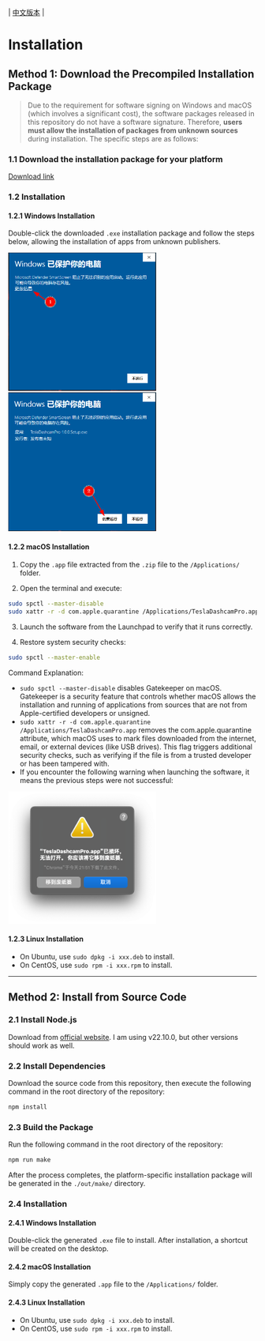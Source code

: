 | [中文版本](./install.md) |

# Installation

## Method 1: Download the Precompiled Installation Package

> Due to the requirement for software signing on Windows and macOS (which involves a significant cost), the software packages released in this repository do not have a software signature. Therefore, **users must allow the installation of packages from unknown sources** during installation. The specific steps are as follows:

### 1.1 Download the installation package for your platform

[Download link](https://github.com/JustForFunOk/tesla_dashcam_pro/releases)

### 1.2 Installation

#### 1.2.1 Windows Installation
Double-click the downloaded `.exe` installation package and follow the steps below, allowing the installation of apps from unknown publishers.

<img src="./docs/images/windows_install1.png" alt="windows installation 1" width="300" style="display: inline-block; margin-right: 10px;">
<img src="./docs/images/windows_install2.png" alt="windows installation 2" width="300" style="display:inline-block;">

#### 1.2.2 macOS Installation

1. Copy the `.app` file extracted from the `.zip` file to the `/Applications/` folder.

2. Open the terminal and execute:
```bash
sudo spctl --master-disable
sudo xattr -r -d com.apple.quarantine /Applications/TeslaDashcamPro.app
```

3. Launch the software from the Launchpad to verify that it runs correctly.

4. Restore system security checks:
```bash
sudo spctl --master-enable
```

Command Explanation:

* `sudo spctl --master-disable` disables Gatekeeper on macOS. Gatekeeper is a security feature that controls whether macOS allows the installation and running of applications from sources that are not from Apple-certified developers or unsigned.
* `sudo xattr -r -d com.apple.quarantine /Applications/TeslaDashcamPro.app` removes the com.apple.quarantine attribute, which macOS uses to mark files downloaded from the internet, email, or external devices (like USB drives). This flag triggers additional security checks, such as verifying if the file is from a trusted developer or has been tampered with.
* If you encounter the following warning when launching the software, it means the previous steps were not successful: 
<img src="./docs/images/macos_warning.png" alt="macos warning" width="300">

#### 1.2.3 Linux Installation
* On Ubuntu, use `sudo dpkg -i xxx.deb` to install.
* On CentOS, use `sudo rpm -i xxx.rpm` to install.


---

## Method 2: Install from Source Code

### 2.1 Install Node.js
Download from [official website]((https://nodejs.org/en/download/package-manager)). I am using v22.10.0, but other versions should work as well.

### 2.2 Install Dependencies
Download the source code from this repository, then execute the following command in the root directory of the repository:
``` bash
npm install
```

### 2.3 Build the Package
Run the following command in the root directory of the repository:
``` bash
npm run make
```
After the process completes, the platform-specific installation package will be generated in the `./out/make/` directory.

### 2.4 Installation

#### 2.4.1 Windows Installation
Double-click the generated `.exe` file to install. After installation, a shortcut will be created on the desktop.

#### 2.4.2 macOS Installation
Simply copy the generated `.app` file to the `/Applications/` folder.

#### 2.4.3 Linux Installation
* On Ubuntu, use `sudo dpkg -i xxx.deb` to install.
* On CentOS, use `sudo rpm -i xxx.rpm` to install.